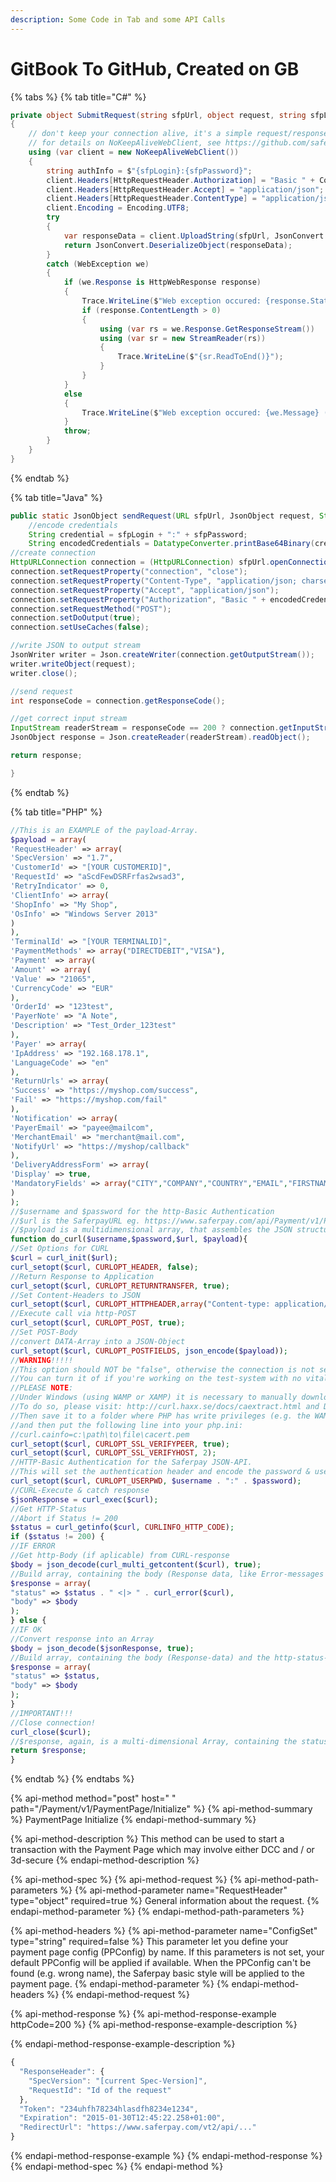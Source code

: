 ```yaml
---
description: Some Code in Tab and some API Calls
---
```


# GitBook To GitHub, Created on GB

{% tabs %}
{% tab title="C\#" %}
```csharp
private object SubmitRequest(string sfpUrl, object request, string sfpLogin, string sfpPassword)
{
    // don't keep your connection alive, it's a simple request/response server call
    // for details on NoKeepAliveWebClient, see https://github.com/saferpay/jsonapi/blob/master/snippets/NoKeepAliveWebClient.cs
    using (var client = new NoKeepAliveWebClient())
    {
        string authInfo = $"{sfpLogin}:{sfpPassword}";
        client.Headers[HttpRequestHeader.Authorization] = "Basic " + Convert.ToBase64String(Encoding.UTF8.GetBytes(authInfo));
        client.Headers[HttpRequestHeader.Accept] = "application/json";
        client.Headers[HttpRequestHeader.ContentType] = "application/json; charset=utf-8";
        client.Encoding = Encoding.UTF8;
        try
        {
            var responseData = client.UploadString(sfpUrl, JsonConvert.SerializeObject(request));
            return JsonConvert.DeserializeObject(responseData);
        }
        catch (WebException we)
        {
            if (we.Response is HttpWebResponse response)
            {
                Trace.WriteLine($"Web exception occured: {response.StatusCode} {response.StatusDescription}");
                if (response.ContentLength > 0)
                {
                    using (var rs = we.Response.GetResponseStream())
                    using (var sr = new StreamReader(rs))
                    {
                        Trace.WriteLine($"{sr.ReadToEnd()}");
                    }
                }
            }
            else
            {
                Trace.WriteLine($"Web exception occured: {we.Message} ({we.Status}");
            }
            throw;
        }
    }
}
```
{% endtab %}

{% tab title="Java" %}
```java
public static JsonObject sendRequest(URL sfpUrl, JsonObject request, String sfpLogin, String sfpPassword) throws IOException {
    //encode credentials
    String credential = sfpLogin + ":" + sfpPassword;
    String encodedCredentials = DatatypeConverter.printBase64Binary(credential.getBytes());
//create connection
HttpURLConnection connection = (HttpURLConnection) sfpUrl.openConnection();
connection.setRequestProperty("connection", "close");
connection.setRequestProperty("Content-Type", "application/json; charset=utf-8");
connection.setRequestProperty("Accept", "application/json");
connection.setRequestProperty("Authorization", "Basic " + encodedCredentials);
connection.setRequestMethod("POST");
connection.setDoOutput(true);
connection.setUseCaches(false);

//write JSON to output stream
JsonWriter writer = Json.createWriter(connection.getOutputStream());
writer.writeObject(request);
writer.close();

//send request
int responseCode = connection.getResponseCode();

//get correct input stream
InputStream readerStream = responseCode == 200 ? connection.getInputStream() : connection.getErrorStream();
JsonObject response = Json.createReader(readerStream).readObject();

return response;

}
```
{% endtab %}

{% tab title="PHP" %}
```php
//This is an EXAMPLE of the payload-Array.
$payload = array(
'RequestHeader' => array(
'SpecVersion' => "1.7",
'CustomerId' => "[YOUR CUSTOMERID]",
'RequestId' => "aScdFewDSRFrfas2wsad3",
'RetryIndicator' => 0,
'ClientInfo' => array(
'ShopInfo' => "My Shop",
'OsInfo' => "Windows Server 2013"
)
),
'TerminalId' => "[YOUR TERMINALID]",
'PaymentMethods' => array("DIRECTDEBIT","VISA"),
'Payment' => array(
'Amount' => array(
'Value' => "21065",
'CurrencyCode' => "EUR"
),
'OrderId' => "123test",
'PayerNote' => "A Note",
'Description' => "Test_Order_123test"
),
'Payer' => array(
'IpAddress' => "192.168.178.1",
'LanguageCode' => "en"
),
'ReturnUrls' => array(
'Success' => "https://myshop.com/success",
'Fail' => "https://myshop.com/fail"
),
'Notification' => array(
'PayerEmail' => "payee@mailcom",
'MerchantEmail' => "merchant@mail.com",
'NotifyUrl' => "https://myshop/callback"
),
'DeliveryAddressForm' => array(
'Display' => true,
'MandatoryFields' => array("CITY","COMPANY","COUNTRY","EMAIL","FIRSTNAME","LASTNAME","PHONE","SALUTATION","STATE","STREET","ZIP")
)
);
//$username and $password for the http-Basic Authentication
//$url is the SaferpayURL eg. https://www.saferpay.com/api/Payment/v1/PaymentPage/Initialize
//$payload is a multidimensional array, that assembles the JSON structure. Example see above
function do_curl($username,$password,$url, $payload){
//Set Options for CURL
$curl = curl_init($url);
curl_setopt($curl, CURLOPT_HEADER, false);
//Return Response to Application
curl_setopt($curl, CURLOPT_RETURNTRANSFER, true);
//Set Content-Headers to JSON
curl_setopt($curl, CURLOPT_HTTPHEADER,array("Content-type: application/json","Accept: application/json; charset=utf-8"));
//Execute call via http-POST
curl_setopt($curl, CURLOPT_POST, true);
//Set POST-Body
//convert DATA-Array into a JSON-Object
curl_setopt($curl, CURLOPT_POSTFIELDS, json_encode($payload));
//WARNING!!!!!
//This option should NOT be "false", otherwise the connection is not secured
//You can turn it of if you're working on the test-system with no vital data
//PLEASE NOTE:
//Under Windows (using WAMP or XAMP) it is necessary to manually download and save the necessary SSL-Root certificates!
//To do so, please visit: http://curl.haxx.se/docs/caextract.html and Download the .pem-file
//Then save it to a folder where PHP has write privileges (e.g. the WAMP/XAMP-Folder itself)
//and then put the following line into your php.ini:
//curl.cainfo=c:\path\to\file\cacert.pem
curl_setopt($curl, CURLOPT_SSL_VERIFYPEER, true);
curl_setopt($curl, CURLOPT_SSL_VERIFYHOST, 2);
//HTTP-Basic Authentication for the Saferpay JSON-API.
//This will set the authentication header and encode the password & username in Base64 for you
curl_setopt($curl, CURLOPT_USERPWD, $username . ":" . $password);
//CURL-Execute & catch response
$jsonResponse = curl_exec($curl);
//Get HTTP-Status
//Abort if Status != 200
$status = curl_getinfo($curl, CURLINFO_HTTP_CODE);
if ($status != 200) {
//IF ERROR
//Get http-Body (if aplicable) from CURL-response
$body = json_decode(curl_multi_getcontent($curl), true);
//Build array, containing the body (Response data, like Error-messages etc.) and the http-status-code
$response = array(
"status" => $status . " <|> " . curl_error($curl),
"body" => $body
);
} else {
//IF OK
//Convert response into an Array
$body = json_decode($jsonResponse, true);
//Build array, containing the body (Response-data) and the http-status-code
$response = array(
"status" => $status,
"body" => $body
);
}
//IMPORTANT!!!
//Close connection!
curl_close($curl);
//$response, again, is a multi-dimensional Array, containing the status-code ($response["status"]) and the API-response (if available) itself ($response["body"])
return $response;
}
```
{% endtab %}
{% endtabs %}

{% api-method method="post" host=" " path="/Payment/v1/PaymentPage/Initialize" %}
{% api-method-summary %}
PaymentPage Initialize
{% endapi-method-summary %}

{% api-method-description %}
This method can be used to start a transaction with the Payment Page which may involve either DCC and / or 3d-secure
{% endapi-method-description %}

{% api-method-spec %}
{% api-method-request %}
{% api-method-path-parameters %}
{% api-method-parameter name="RequestHeader" type="object" required=true %}
General information about the request.
{% endapi-method-parameter %}
{% endapi-method-path-parameters %}

{% api-method-headers %}
{% api-method-parameter name="ConfigSet" type="string" required=false %}
This parameter let you define your payment page config \(PPConfig\) by name. If this parameters is not set, your default PPConfig will be applied if available. When the PPConfig can't be found \(e.g. wrong name\), the Saferpay basic style will be applied to the payment page.
{% endapi-method-parameter %}
{% endapi-method-headers %}
{% endapi-method-request %}

{% api-method-response %}
{% api-method-response-example httpCode=200 %}
{% api-method-response-example-description %}

{% endapi-method-response-example-description %}

```javascript
{
  "ResponseHeader": {
    "SpecVersion": "[current Spec-Version]",
    "RequestId": "Id of the request"
  },
  "Token": "234uhfh78234hlasdfh8234e1234",
  "Expiration": "2015-01-30T12:45:22.258+01:00",
  "RedirectUrl": "https://www.saferpay.com/vt2/api/..."
}
```
{% endapi-method-response-example %}
{% endapi-method-response %}
{% endapi-method-spec %}
{% endapi-method %}

